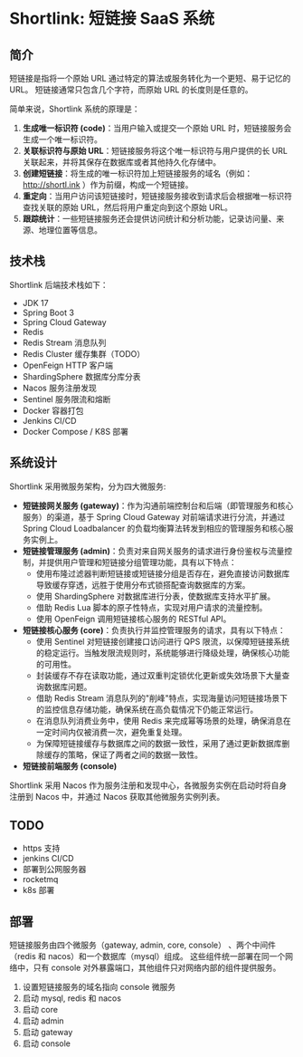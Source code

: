 # Shortlink: 短链接 SaaS 系统


## 简介

短链接是指将一个原始 URL 通过特定的算法或服务转化为一个更短、易于记忆的 URL。
短链接通常只包含几个字符，而原始 URL 的长度则是任意的。

简单来说，Shortlink 系统的原理是：
1. **生成唯一标识符 (code)**：当用户输入或提交一个原始 URL 时，短链接服务会生成一个唯一标识符。
2. **关联标识符与原始 URL**：短链接服务将这个唯一标识符与用户提供的长 URL 关联起来，并将其保存在数据库或者其他持久化存储中。
3. **创建短链接**：将生成的唯一标识符加上短链接服务的域名（例如：http://shortl.ink ）作为前缀，构成一个短链接。
4. **重定向**：当用户访问该短链接时，短链接服务接收到请求后会根据唯一标识符查找关联的原始 URL，然后将用户重定向到这个原始 URL。
5. **跟踪统计**：一些短链接服务还会提供访问统计和分析功能，记录访问量、来源、地理位置等信息。

## 技术栈

Shortlink 后端技术栈如下：

* JDK 17
* Spring Boot 3
* Spring Cloud Gateway
* Redis
* Redis Stream 消息队列
* Redis Cluster 缓存集群（TODO）
* OpenFeign HTTP 客户端
* ShardingSphere 数据库分库分表
* Nacos 服务注册发现
* Sentinel 服务限流和熔断
* Docker 容器打包
* Jenkins CI/CD
* Docker Compose / K8S 部署


## 系统设计

Shortlink 采用微服务架构，分为四大微服务:

* **短链接网关服务 (gateway)**：作为沟通前端控制台和后端（即管理服务和核心服务）的渠道，基于 Spring Cloud Gateway 对前端请求进行分流，并通过 Spring Cloud Loadbalancer 的负载均衡算法转发到相应的管理服务和核心服务实例上。
* **短链接管理服务 (admin)**：负责对来自网关服务的请求进行身份鉴权与流量控制，并提供用户管理和短链接分组管理功能，具有以下特点： 
  * 使用布隆过滤器判断短链接或短链接分组是否存在，避免直接访问数据库导致缓存穿透，远胜于使用分布式锁搭配查询数据库的方案。
  * 使用 ShardingSphere 对数据库进行分表，使数据库支持水平扩展。
  * 借助 Redis Lua 脚本的原子性特点，实现对用户请求的流量控制。
  * 使用 OpenFeign 调用短链接核心服务的 RESTful API。
* **短链接核心服务 (core)**：负责执行并监控管理服务的请求，具有以下特点：
  * 使用 Sentinel 对短链接创建接口访问进行 QPS 限流，以保障短链接系统的稳定运行。当触发限流规则时，系统能够进行降级处理，确保核心功能的可用性。
  * 封装缓存不存在读取功能，通过双重判定锁优化更新或失效场景下大量查询数据库问题。
  * 借助 Redis Stream 消息队列的"削峰"特点，实现海量访问短链接场景下的监控信息存储功能，确保系统在高负载情况下仍能正常运行。
  * 在消息队列消费业务中，使用 Redis 来完成幂等场景的处理，确保消息在一定时间内仅被消费一次，避免重复处理。
  * 为保障短链接缓存与数据库之间的数据一致性，采用了通过更新数据库删除缓存的策略，保证了两者之间的数据一致性。
* **短链接前端服务 (console)**

Shortlink 采用 Nacos 作为服务注册和发现中心，各微服务实例在启动时将自身注册到 Nacos 中，并通过 Nacos 获取其他微服务实例列表。


## TODO

* https 支持
* jenkins CI/CD
* 部署到公网服务器
* rocketmq
* k8s 部署


## 部署

短链接服务由四个微服务（gateway, admin, core, console） 、两个中间件（redis 和 nacos）和一个数据库（mysql）组成。
这些组件统一部署在同一个网络中，只有 console 对外暴露端口，其他组件只对网络内部的组件提供服务。

1. 设置短链接服务的域名指向 console 微服务
2. 启动 mysql, redis 和 nacos
3. 启动 core
4. 启动 admin
5. 启动 gateway
6. 启动 console
